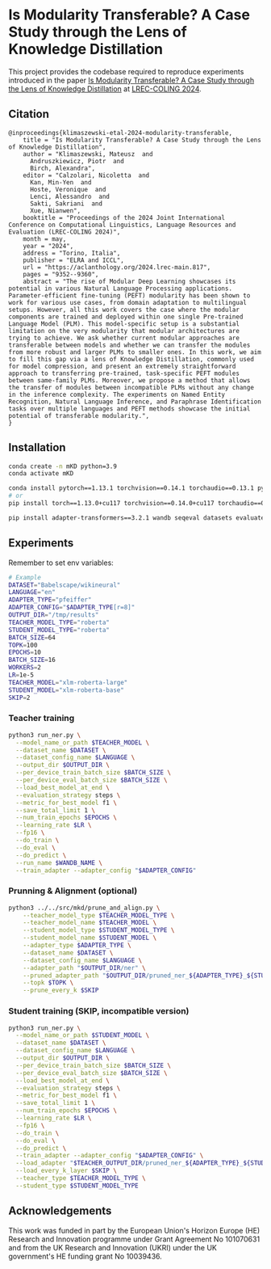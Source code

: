 # Is Modularity Transferable? A Case Study through the Lens of Knowledge Distillation
This project provides the codebase required to reproduce experiments introduced in the paper [Is Modularity Transferable? A Case Study through the Lens of Knowledge Distillation](https://aclanthology.org/2024.lrec-main.817.pdf) at [LREC-COLING 2024](https://lrec-coling-2024.org/).

## Citation
```
@inproceedings{klimaszewski-etal-2024-modularity-transferable,
    title = "Is Modularity Transferable? A Case Study through the Lens of Knowledge Distillation",
    author = "Klimaszewski, Mateusz  and
      Andruszkiewicz, Piotr  and
      Birch, Alexandra",
    editor = "Calzolari, Nicoletta  and
      Kan, Min-Yen  and
      Hoste, Veronique  and
      Lenci, Alessandro  and
      Sakti, Sakriani  and
      Xue, Nianwen",
    booktitle = "Proceedings of the 2024 Joint International Conference on Computational Linguistics, Language Resources and Evaluation (LREC-COLING 2024)",
    month = may,
    year = "2024",
    address = "Torino, Italia",
    publisher = "ELRA and ICCL",
    url = "https://aclanthology.org/2024.lrec-main.817",
    pages = "9352--9360",
    abstract = "The rise of Modular Deep Learning showcases its potential in various Natural Language Processing applications. Parameter-efficient fine-tuning (PEFT) modularity has been shown to work for various use cases, from domain adaptation to multilingual setups. However, all this work covers the case where the modular components are trained and deployed within one single Pre-trained Language Model (PLM). This model-specific setup is a substantial limitation on the very modularity that modular architectures are trying to achieve. We ask whether current modular approaches are transferable between models and whether we can transfer the modules from more robust and larger PLMs to smaller ones. In this work, we aim to fill this gap via a lens of Knowledge Distillation, commonly used for model compression, and present an extremely straightforward approach to transferring pre-trained, task-specific PEFT modules between same-family PLMs. Moreover, we propose a method that allows the transfer of modules between incompatible PLMs without any change in the inference complexity. The experiments on Named Entity Recognition, Natural Language Inference, and Paraphrase Identification tasks over multiple languages and PEFT methods showcase the initial potential of transferable modularity.",
}
```
## Installation

```bash
conda create -n mKD python=3.9
conda activate mKD

conda install pytorch==1.13.1 torchvision==0.14.1 torchaudio==0.13.1 pytorch-cuda=11.7 -c pytorch -c nvidia
# or
pip install torch==1.13.0+cu117 torchvision==0.14.0+cu117 torchaudio==0.13.0 --extra-index-url https://download.pytorch.org/whl/cu117

pip install adapter-transformers==3.2.1 wandb seqeval datasets evaluate scipy scikit-learn
```

## Experiments
Remember to set env variables:
```bash
# Example
DATASET="Babelscape/wikineural"
LANGUAGE="en"
ADAPTER_TYPE="pfeiffer"
ADAPTER_CONFIG="$ADAPTER_TYPE[r=8]"
OUTPUT_DIR="/tmp/results"
TEACHER_MODEL_TYPE="roberta"
STUDENT_MODEL_TYPE="roberta"
BATCH_SIZE=64
TOPK=100
EPOCHS=10
BATCH_SIZE=16
WORKERS=2
LR=1e-5
TEACHER_MODEL="xlm-roberta-large"
STUDENT_MODEL="xlm-roberta-base"
SKIP=2
```
### Teacher training

```bash
python3 run_ner.py \
  --model_name_or_path $TEACHER_MODEL \
  --dataset_name $DATASET \
  --dataset_config_name $LANGUAGE \
  --output_dir $OUTPUT_DIR \
  --per_device_train_batch_size $BATCH_SIZE \
  --per_device_eval_batch_size $BATCH_SIZE \
  --load_best_model_at_end \
  --evaluation_strategy steps \
  --metric_for_best_model f1 \
  --save_total_limit 1 \
  --num_train_epochs $EPOCHS \
  --learning_rate $LR \
  --fp16 \
  --do_train \
  --do_eval \
  --do_predict \
  --run_name $WANDB_NAME \
  --train_adapter --adapter_config "$ADAPTER_CONFIG"
```
### Prunning & Alignment (optional)
```bash
python3 ../../src/mkd/prune_and_align.py \
    --teacher_model_type $TEACHER_MODEL_TYPE \
    --teacher_model_name $TEACHER_MODEL \
    --student_model_type $STUDENT_MODEL_TYPE \
    --student_model_name $STUDENT_MODEL \
    --adapter_type $ADAPTER_TYPE \
    --dataset_name $DATASET \
    --dataset_config_name $LANGUAGE \
    --adapter_path "$OUTPUT_DIR/ner" \
    --pruned_adapter_path "$OUTPUT_DIR/pruned_ner_${ADAPTER_TYPE}_${STUDENT_MODEL}" \
    --topk $TOPK \
    --prune_every_k $SKIP
```

### Student training (SKIP, incompatible version)
```bash
python3 run_ner.py \
  --model_name_or_path $STUDENT_MODEL \
  --dataset_name $DATASET \
  --dataset_config_name $LANGUAGE \
  --output_dir $OUTPUT_DIR \
  --per_device_train_batch_size $BATCH_SIZE \
  --per_device_eval_batch_size $BATCH_SIZE \
  --load_best_model_at_end \
  --evaluation_strategy steps \
  --metric_for_best_model f1 \
  --save_total_limit 1 \
  --num_train_epochs $EPOCHS \
  --learning_rate $LR \
  --fp16 \
  --do_train \
  --do_eval \
  --do_predict \
  --train_adapter --adapter_config "$ADAPTER_CONFIG" \
  --load_adapter "$TEACHER_OUTPUT_DIR/pruned_ner_${ADAPTER_TYPE}_${STUDENT_MODEL}/" \
  --load_every_k_layer $SKIP \
  --teacher_type $TEACHER_MODEL_TYPE \
  --student_type $STUDENT_MODEL_TYPE
```


## Acknowledgements
This work was funded in part by the European Union's Horizon Europe (HE) Research and Innovation programme under Grant Agreement No 101070631 and from the UK Research and Innovation (UKRI) under the UK government's HE funding grant No 10039436.

